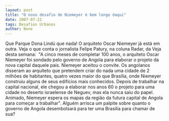 ```yaml
---
layout: post
title: "O novo desafio de Niemeyer é bem longe daqui"
date: 2007-07-22
tags: Desafios Urbanos
author: None
---
```

Que Parque Dona Lind&uacute; que nada!&nbsp;O arquiteto Oscar Niemeyer j&aacute; est&aacute; em outra.&nbsp;Veja o que conta o jornalista&nbsp;Felipe Patury, na coluna Radar, da Veja desta semana:&nbsp;
&quot;A cinco meses de completar 100 anos, o arquiteto Oscar Niemeyer foi sondado pelo governo de Angola para elaborar o projeto da nova capital daquele pa&iacute;s. Niemeyer aceitou o convite. Os angolanos disseram ao arquiteto que pretendem criar do nada uma cidade de 2 milh&otilde;es de habitantes, quatro vezes maior do que Bras&iacute;lia, onde Niemeyer construiu alguns de seus edif&iacute;cios mais conhecidos. Depois de trabalhar na capital nacional, ele chegou a elaborar nos anos 60 o projeto para uma cidade no deserto israelense de Neguev, mas ela nunca saiu do papel. Animado, Niemeyer espera os mapas da regi&atilde;o da futura capital de Angola para come&ccedil;ar a trabalhar&quot;.
Algu&eacute;m arrisca um palpite sobre quanto o governo de Angola desembolsar&aacute; para ter uma Bras&iacute;lia para chamar de sua? 